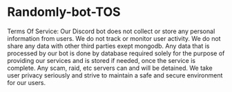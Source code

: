 # Randomly-bot-TOS
Terms Of Service:
Our Discord bot does not collect or store any personal information from users.
We do not track or monitor user activity.
We do not share any data with other third parties exept mongodb.
Any data that is processed by our bot is done by database required solely for the purpose of providing our services and is stored if needed, once the service is complete.
Any scam, raid, etc servers can and will be detained.
We take user privacy seriously and strive to maintain a safe and secure environment for our users.
